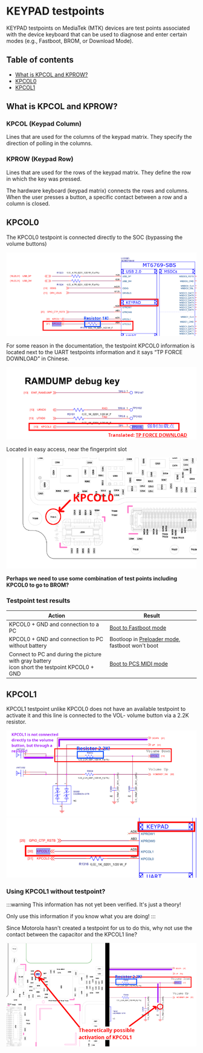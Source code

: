 # KEYPAD testpoints
KEYPAD testpoints on MediaTek (MTK) devices are test points associated with the device keyboard that can be used to diagnose and enter certain modes (e.g., Fastboot, BROM, or Download Mode).

## Table of contents

- [What is KPCOL and KPROW?](#what-is-kpcol-and-kprow)
- [KPCOL0](#kpcol0)
- [KPCOL1](#kpcol1)

## What is KPCOL and KPROW?

### KPCOL (Keypad Column)
Lines that are used for the columns of the keypad matrix. They specify the direction of polling in the columns.
### KPROW (Keypad Row)
Lines that are used for the rows of the keypad matrix. They define the row in which the key was pressed.

The hardware keyboard (keypad matrix) connects the rows and columns. When the user presses a button, a specific contact between a row and a column is closed.

## KPCOL0
The KPCOL0 testpoint is connected directly to the SOC (bypassing the volume buttons)

![image3.PNG](../../static/assets/schematic/kpcol0/image3.PNG)

For some reason in the documentation, the testpoint KPCOL0 information is located next to the UART testpoints information and it says “TP FORCE DOWNLOAD” in Chinese.

![image2.PNG](../../static/assets/schematic/kpcol0/image2.PNG)

Located in easy access, near the fingerprint slot

![image1.PNG](../../static/assets/schematic/kpcol0/image1.PNG)

**Perhaps we need to use some combination of test points including KPCOL0 to go to BROM?**

### Testpoint test results
| Action                                                                                            | Result                                                                   |
|---------------------------------------------------------------------------------------------------|--------------------------------------------------------------------------|
| KPCOL0 + GND and connection to a PC                                                               | [Boot to Fastboot mode](../modes/fastboot.mdx)                            |
| KPCOL0 + GND and connection to PC without battery                                                 | Bootloop in [Preloader mode](../modes/preloader.md), fastboot won't boot |
| Connect to PC and during the picture with gray battery<br/> icon short the testpoint KPCOL0 + GND | [Boot to PCS MIDI mode](../modes/pcs.md)                                 |

## KPCOL1
KPCOL1 testpoint unlike KPCOL0 does not have an available testpoint to activate it and this line is connected to the VOL- volume button via a 2.2K resistor.

![image1.PNG](../../static/assets/schematic/kpcol1/image1.PNG)
![image2.PNG](../../static/assets/schematic/kpcol1/image2.PNG)

### Using KPCOL1 without testpoint?
:::warning
This information has not yet been verified. It's just a theory!

Only use this information if you know what you are doing!
:::

Since Motorola hasn't created a testpoint for us to do this, why not use the contact between the capacitor and the KPCOL1 line?

![image3.PNG](../../static/assets/schematic/kpcol1/image3.PNG)